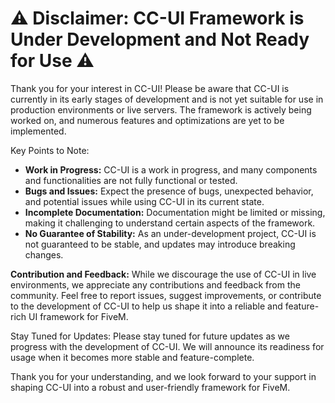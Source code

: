# ⚠️ Disclaimer: CC-UI Framework is Under Development and Not Ready for Use ⚠️

Thank you for your interest in CC-UI! Please be aware that CC-UI is currently in its early stages of development and is not yet suitable for use in production environments or live servers. The framework is actively being worked on, and numerous features and optimizations are yet to be implemented.

Key Points to Note:

- **Work in Progress:** CC-UI is a work in progress, and many components and functionalities are not fully functional or tested.
- **Bugs and Issues:** Expect the presence of bugs, unexpected behavior, and potential issues while using CC-UI in its current state.
- **Incomplete Documentation:** Documentation might be limited or missing, making it challenging to understand certain aspects of the framework.
- **No Guarantee of Stability:** As an under-development project, CC-UI is not guaranteed to be stable, and updates may introduce breaking changes.

**Contribution and Feedback:**
While we discourage the use of CC-UI in live environments, we appreciate any contributions and feedback from the community. Feel free to report issues, suggest improvements, or contribute to the development of CC-UI to help us shape it into a reliable and feature-rich UI framework for FiveM.

Stay Tuned for Updates:
Please stay tuned for future updates as we progress with the development of CC-UI. We will announce its readiness for usage when it becomes more stable and feature-complete.

Thank you for your understanding, and we look forward to your support in shaping CC-UI into a robust and user-friendly framework for FiveM.
